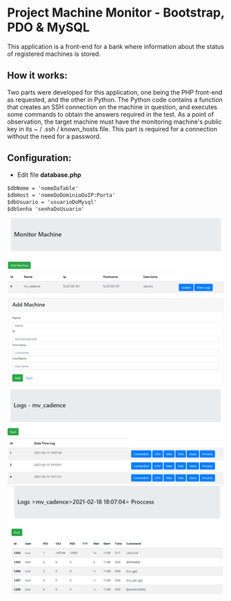 # Project Machine Monitor - Bootstrap, PDO & MySQL
This application is a front-end for a bank where information about the status of registered machines is stored.

## How it works:

Two parts were developed for this application, one being the PHP front-end as requested, and the other in Python. The Python code contains a function that creates an SSH connection on the machine in question, and executes some commands to obtain the answers required in the test.
As a point of observation, the target machine must have the monitoring machine's public key in its ~ / .ssh / known_hosts file. This part is required for a connection without the need for a password.
## Configuration:

- Edit file **database.php** 

```
$dbNome = 'nomeDaTable' 
$dbHost = 'nomeDoDominioOuIP:Porta' 
$dbUsuario = 'usuarioDoMysql' 
$dbSenha 'senhaDoUsuario'

```

![List Machines](https://github.com/felipecc/monitor_machine/blob/main/img/list_machines.PNG)
![Add Machine](https://github.com/felipecc/monitor_machine/blob/main/img/add_machine.PNG)
![Log Machine](https://github.com/felipecc/monitor_machine/blob/main/img/log_machine.PNG)
![Filter Machine](https://github.com/felipecc/monitor_machine/blob/main/img/filter_example.PNG)

